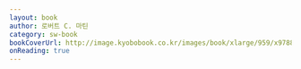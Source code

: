 ```yaml
---
layout: book
author: 로버트 C. 마틴
category: sw-book
bookCoverUrl: http://image.kyobobook.co.kr/images/book/xlarge/959/x9788966260959.jpg
onReading: true
---
```

